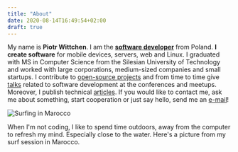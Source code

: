 ```yaml
---
title: "About"
date: 2020-08-14T16:49:54+02:00
draft: true
---
```


My name is **Piotr Wittchen**. I am the [**software developer**](/in) from Poland. **I create software** for mobile devices, servers, web and Linux. I graduated with MS in Computer Science from the Silesian University of Technology and worked with large corporations, medium-sized companies and small startups. I contribute to [open-source projects](/gh) and from time to time give [talks](/talks) related to software development at the conferences and meetups. Moreover, I publish technical [articles](/posts). If you would like to contact me, ask me about something, start cooperation or just say hello, send me an [e-mail](mailto:piotr@wittchen.io)!

![Surfing in Marocco](pages/about/surf.jpg)

When I'm not coding, I like to spend time outdoors, away from the computer to refresh my mind. Especially close to the water. Here's a picture from my surf session in Marocco.
